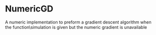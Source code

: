 # NumericGD
A numeric implementation to preform a gradient descent algorithm when the function\simulation is given but the numeric gradient is unavailable
